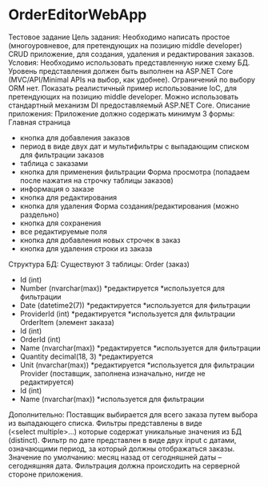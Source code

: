# OrderEditorWebApp

Тестовое задание
Цель задания: 
Необходимо написать простое (многоуровневое, для претендующих на позицию middle developer) CRUD приложение, для создания, удаления и редактирования заказов. 
Условия:
Необходимо использовать представленную ниже схему БД.
Уровень представления должен быть выполнен на ASP.NET Core (MVC/API/Minimal APIs на выбор, как удобнее).
Ограничений по выбору ORM нет.
Показать реалистичный пример использование IoC, для претендующих на позицию middle developer. Можно использовать стандартный механизм DI предоставляемый ASP.NET Core.
Описание приложения:
Приложение должно содержать минимум 3 формы:
Главная страница
- кнопка для добавления заказов
- период в виде двух дат и мультифильтры с выпадающим списком для фильтрации заказов
- таблица с заказами 
- кнопка для применения фильтрации
Форма просмотра (попадаем после нажатия на строчку таблицы заказов)
- информация о заказе
- кнопка для редактирования
- кнопка для удаления
Форма создания/редактирования (можно раздельно)
- кнопка для сохранения
- все редактируемые поля
- кнопка для добавления новых строчек в заказ
- кнопка для удаления строки из заказа

Структура БД:
Существуют 3 таблицы:
Order (заказ)
- Id (int)
- Number (nvarchar(max)) *редактируется *используется для фильтрации
- Date (datetime2(7)) *редактируется *используется для фильтрации 
- ProviderId (int) *редактируется *используется для фильтрации
OrderItem (элемент заказа)
- Id (int)
- OrderId (int)
- Name (nvarchar(max)) *редактируется *используется для фильтрации
- Quantity decimal(18, 3) *редактируется 
- Unit (nvarchar(max)) *редактируется *используется для фильтрации
Provider (поставщик, заполнена изначально, нигде не редактируется)
- Id (int)
- Name (nvarchar(max)) *используется для фильтрации

Дополнительно:
Поставщик выбирается для всего заказа путем выбора из выпадающего списка.
Фильтры представлены в виде (<select multiple>...</select>) которые содержат уникальные значения из БД (distinct).
Фильтр по дате представлен в виде двух input с датами, означающими период, за который должны отображаться заказы. Значение по умолчанию: месяц назад от сегодняшней даты – сегодняшняя дата.
Фильтрация должна происходить на серверной стороне приложения.

